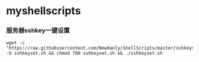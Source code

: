 # myshellscripts
### 服务器sshkey一键设置
<pre><code>wget -c "https://raw.githubusercontent.com/NewHanly/ShellScripts/master/sshkeyset.sh" -O sshkeyset.sh && chmod 700 sshkeyset.sh && ./sshkeyset.sh</code></pre>